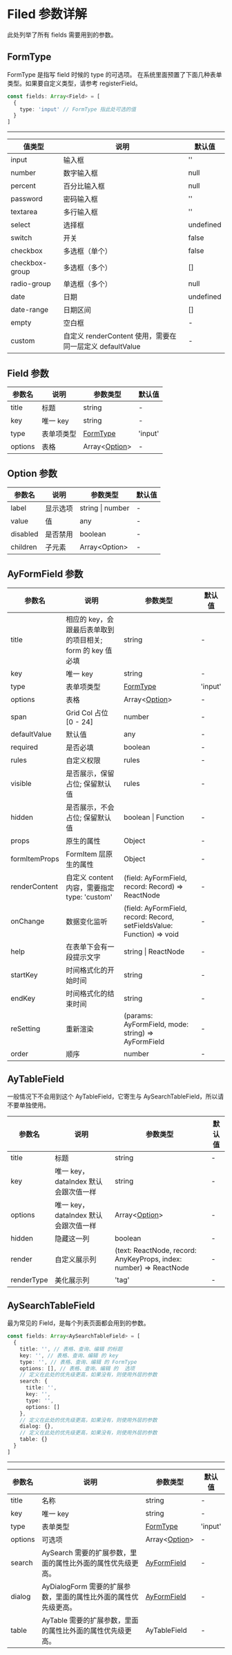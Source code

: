 # Filed 参数详解

此处列举了所有 fields 需要用到的参数。

## FormType

FormType 是指写 field 时候的 type 的可选项。
在系统里面预置了下面几种表单类型。如果要自定义类型，请参考 registerField。

```typescript
const fields: Array<Field> = [
  {
    type: 'input' // FormType 指此处可选的值
  }
]
```

<hr/>

| 值类型         | 说明                                                     | 默认值    |
| -------------- | -------------------------------------------------------- | --------- |
| input          | 输入框                                                   | ''        |
| number         | 数字输入框                                               | null      |
| percent        | 百分比输入框                                             | null      |
| password       | 密码输入框                                               | ''        |
| textarea       | 多行输入框                                               | ''        |
| select         | 选择框                                                   | undefined |
| switch         | 开关                                                     | false     |
| checkbox       | 多选框（单个）                                           | false     |
| checkbox-group | 多选框（多个）                                           | []        |
| radio-group    | 单选框（多个）                                           | null      |
| date           | 日期                                                     | undefined |
| date-range     | 日期区间                                                 | []        |
| empty          | 空白框                                                   | -         |
| custom         | 自定义 renderContent 使用，需要在同一层定义 defaultValue | -         |

## Field 参数

| 参数名  | 说明       | 参数类型                | 默认值  |
| ------- | ---------- | ----------------------- | ------- |
| title   | 标题       | string                  | -       |
| key     | 唯一 key   | string                  | -       |
| type    | 表单项类型 | [FormType][formtype]    | 'input' |
| options | 表格       | Array<[Option][option]> | -       |

## Option 参数

| 参数名   | 说明     | 参数类型         | 默认值 |
| -------- | -------- | ---------------- | ------ |
| label    | 显示选项 | string \| number | -      |
| value    | 值       | any              | -      |
| disabled | 是否禁用 | boolean          | -      |
| children | 子元素   | Array<Option\>   | -      |

## AyFormField 参数

| 参数名        | 说明                                                       | 参数类型                                                               | 默认值  |
| ------------- | ---------------------------------------------------------- | ---------------------------------------------------------------------- | ------- |
| title         | 相应的 key，会跟最后表单取到的项目相关; form 的 key 值必填 | string                                                                 | -       |
| key           | 唯一 key                                                   | string                                                                 | -       |
| type          | 表单项类型                                                 | [FormType][formtype]                                                   | 'input' |
| options       | 表格                                                       | Array<[Option][option]>                                                | -       |
| span          | Grid Col 占位 [0 - 24]                                     | number                                                                 | -       |
| defaultValue  | 默认值                                                     | any                                                                    | -       |
| required      | 是否必填                                                   | boolean                                                                | -       |
| rules         | 自定义权限                                                 | rules                                                                  | -       |
| visible       | 是否展示，保留占位; 保留默认值                             | rules                                                                  | -       |
| hidden        | 是否展示，不会占位; 保留默认值                             | boolean \| Function                                                    | -       |
| props         | 原生的属性                                                 | Object                                                                 | -       |
| formItemProps | FormItem 层原生的属性                                      | Object                                                                 | -       |
| renderContent | 自定义 content 内容，需要指定 type: 'custom'               | (field: AyFormField, record: Record) => ReactNode                      | -       |
| onChange      | 数据变化监听                                               | (field: AyFormField, record: Record, setFieldsValue: Function) => void | -       |
| help          | 在表单下会有一段提示文字                                   | string \| ReactNode                                                    | -       |
| startKey      | 时间格式化的开始时间                                       | string                                                                 | -       |
| endKey        | 时间格式化的结束时间                                       | string                                                                 | -       |
| reSetting     | 重新渲染                                                   | (params: AyFormField, mode: string) => AyFormField                     | -       |
| order         | 顺序                                                       | number                                                                 | -       |

## AyTableField

一般情况下不会用到这个 AyTableField，它寄生与 AySearchTableField，所以请不要单独使用。

| 参数名     | 说明                                 | 参数类型                                                           | 默认值 |
| ---------- | ------------------------------------ | ------------------------------------------------------------------ | ------ |
| title      | 标题                                 | string                                                             | -      |
| key        | 唯一 key，dataIndex 默认会跟次值一样 | string                                                             | -      |
| options    | 唯一 key，dataIndex 默认会跟次值一样 | Array<[Option][option]>                                            | -      |
| hidden     | 隐藏这一列                           | boolean                                                            | -      |
| render     | 自定义展示列                         | (text: ReactNode, record: AnyKeyProps, index: number) => ReactNode | -      |
| renderType | 美化展示列                           | 'tag'                                                              | -      |

## AySearchTableField

最为常见的 Field，是每个列表页面都会用到的参数。

```typescript
const fields: Array<AySearchTableField> = [
  {
    title: '', // 表格、查询、编辑 的标题
    key: '', // 表格、查询、编辑 的 key
    type: '', // 表格、查询、编辑 的 FormType
    options: [], // 表格、查询、编辑 的  选项
    // 定义在此处的优先级更高，如果没有，则使用外层的参数
    search: {
      title: '',
      key: '',
      type: '',
      options: []
    },
    // 定义在此处的优先级更高，如果没有，则使用外层的参数
    dialog: {},
    // 定义在此处的优先级更高，如果没有，则使用外层的参数
    table: {}
  }
]
```

<hr />

| 参数名  | 说明                                                            | 参数类型                   | 默认值  |
| ------- | --------------------------------------------------------------- | -------------------------- | ------- |
| title   | 名称                                                            | string                     | -       |
| key     | 唯一 key                                                        | string                     | -       |
| type    | 表单类型                                                        | [FormType][formtype]       | 'input' |
| options | 可选项                                                          | Array<[Option][option]>    | -       |
| search  | AySearch 需要的扩展参数，里面的属性比外面的属性优先级更高。     | [AyFormField][ayformfield] | -       |
| dialog  | AyDialogForm 需要的扩展参数，里面的属性比外面的属性优先级更高。 | [AyFormField][ayformfield] | -       |
| table   | AyTable 需要的扩展参数，里面的属性比外面的属性优先级更高。      | AyTableField               | -       |

[formtype]: ./filed%E5%8F%82%E6%95%B0%E8%AF%A6%E8%A7%A3#formtype
[option]: ./filed%E5%8F%82%E6%95%B0%E8%AF%A6%E8%A7%A3#option-%E5%8F%82%E6%95%B0
[ayformfield]: ./filed%E5%8F%82%E6%95%B0%E8%AF%A6%E8%A7%A3#ayformfield-%E5%8F%82%E6%95%B0
